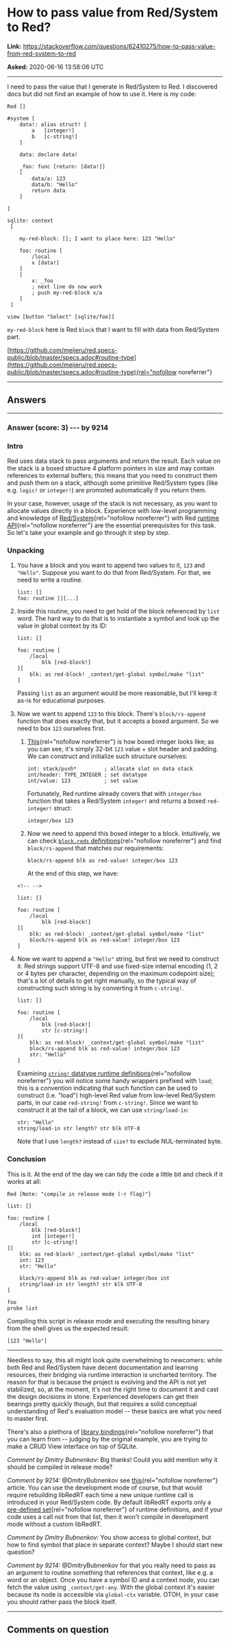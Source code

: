 # How to pass value from Red/System to Red?

**Link:**
<https://stackoverflow.com/questions/62410275/how-to-pass-value-from-red-system-to-red>

**Asked:** 2020-06-16 13:58:06 UTC

------------------------------------------------------------------------

I need to pass the value that I generate in Red/System to Red. I
discovered docs but did not find an example of how to use it. Here is my
code:

    Red []

    #system [   
        data!: alias struct! [
            a   [integer!]
            b   [c-string!]
        ] 

        data: declare data!

        _foo: func [return: [data!]]
        [
            data/a: 123
            data/b: "Hello"
            return data
        ]

    ]

    sqlite: context
     [

        my-red-block: []; I want to place here: 123 "Hello"

        foo: routine [
            /local
            x [data!]
        ]
        [
            x: _foo
            ; next line do now work
            ; push my-red-block x/a
        ]
     ]

    view [button "Select" [sqlite/foo]] 

`my-red-block` here is Red `block` that I want to fill with data from
Red/System part.

[https://github.com/meijeru/red.specs-public/blob/master/specs.adoc#routine-type](https://github.com/meijeru/red.specs-public/blob/master/specs.adoc#routine-type){rel="nofollow noreferrer"}

------------------------------------------------------------------------

## Answers

------------------------------------------------------------------------

### Answer (score: 3) --- by 9214

### Intro

Red uses data stack to pass arguments and return the result. Each value
on the stack is a boxed structure 4 platform pointers in size and may
contain references to external buffers; this means that you need to
construct them and push them on a stack, although some primitive
Red/System types (like e.g. `logic!` or `integer!`) are promoted
automatically if you return them.

In your case, however, usage of the stack is not necessary, as you want
to allocate values directly in a block. Experience with low-level
programming and knowledge of
[Red/System](https://static.red-lang.org/red-system-specs.html){rel="nofollow noreferrer"}
with Red [runtime
API](https://github.com/red/red/tree/master/runtime){rel="nofollow noreferrer"}
are the essential prerequisites for this task. So let\'s take your
example and go through it step by step.

### Unpacking

1.  You have a block and you want to append two values to it, `123` and
    `"Hello"`. Suppose you want to do that from Red/System. For that, we
    need to write a routine.

        list: []
        foo: routine [][...]

2.  Inside this routine, you need to get hold of the block referenced by
    `list` word. The hard way to do that is to instantiate a symbol and
    look up the value in global context by its ID:

        list: []

        foo: routine [
            /local
                blk [red-block!]
        ][
            blk: as red-block! _context/get-global symbol/make "list"
        ]

    Passing `list` as an argument would be more reasonable, but I\'ll
    keep it as-is for educational purposes.

3.  Now we want to append `123` to this block. There\'s
    `block/rs-append` function that does exactly that, but it accepts a
    boxed argument. So we need to box `123` ourselves first.

    1.  [This](https://github.com/red/red/blob/7509ffd29769d1254dc8a9787d3972b5e4b34e85/runtime/datatypes/structures.reds#L159){rel="nofollow noreferrer"}
        is how boxed integer looks like; as you can see, it\'s simply
        32-bit `123` value + slot header and padding. We can construct
        and initialize such structure ourselves:

            int: stack/push*         ; allocate slot on data stack
            int/header: TYPE_INTEGER ; set datatype
            int/value: 123           ; set value

        Fortunately, Red runtime already covers that with `integer/box`
        function that takes a Red/System `integer!` and returns a boxed
        `red-integer!` struct:

            integer/box 123

    2.  Now we need to append this boxed integer to a block.
        Intuitively, we can check [`block.reds`
        definitions](https://github.com/red/red/blob/master/runtime/datatypes/block.reds){rel="nofollow noreferrer"}
        and find `block/rs-append` that matches our requirements:

            block/rs-append blk as red-value! integer/box 123

        At the end of this step, we have:

    ```{=html}
    <!-- -->
    ```
        list: []

        foo: routine [
            /local
                blk [red-block!]
        ][
            blk: as red-block! _context/get-global symbol/make "list"
            block/rs-append blk as red-value! integer/box 123
        ]

4.  Now we want to append a `"Hello"` string, but first we need to
    construct it. Red strings support UTF-8 and use fixed-size internal
    encoding (1, 2 or 4 bytes per character, depending on the maximum
    codepoint size); that\'s a lot of details to get right manually, so
    the typical way of constructing such string is by converting it from
    `c-string!`.

        list: []

        foo: routine [
            /local
                blk [red-block!]
                str [c-string!]
        ][
            blk: as red-block! _context/get-global symbol/make "list"
            block/rs-append blk as red-value! integer/box 123
            str: "Hello"
        ]

    Examining [`string!` datatype runtime
    definitions](https://github.com/red/red/blob/master/runtime/datatypes/string.reds){rel="nofollow noreferrer"}
    you will notice some handy wrappers prefixed with `load`; this is a
    convention indicating that such function can be used to construct
    (i.e. \"load\") high-level Red value from low-level Red/System
    parts, in our case `red-string!` from `c-string!`. Since we want to
    construct it at the tail of a block, we can use `string/load-in`:

        str: "Hello"
        string/load-in str length? str blk UTF-8

    Note that I use `length?` instead of `size?` to exclude
    NUL-terminated byte.

### Conclusion

This is it. At the end of the day we can tidy the code a little bit and
check if it works at all:

    Red [Note: "compile in release mode (-r flag)"]

    list: []

    foo: routine [
        /local
            blk [red-block!]
            int [integer!]
            str [c-string!]
    ][
        blk: as red-block! _context/get-global symbol/make "list"
        int: 123
        str: "Hello"

        block/rs-append blk as red-value! integer/box int
        string/load-in str length? str blk UTF-8
    ]

    foo
    probe list

Compiling this script in release mode and executing the resulting binary
from the shell gives us the expected result:

    [123 "Hello"]

------------------------------------------------------------------------

Needless to say, this all might look quite overwhelming to newcomers:
while both Red and Red/System have decent documentation and learning
resources, their bridging via runtime interaction is uncharted
territory. The reason for that is because the project is evolving and
the API is not yet stabilized, so, at the moment, it\'s not the right
time to document it and cast the design decisions in stone. Experienced
developers can get their bearings pretty quickly though, but that
requires a solid conceptual understanding of Red\'s evaluation model \--
these basics are what you need to master first.

There\'s also a plethora of [library
bindings](https://github.com/red/code/tree/master/Library){rel="nofollow noreferrer"}
that you can learn from \-- judging by the original example, you are
trying to make a CRUD View interface on top of SQLite.

*Comment by Dmitry Bubnenkov:* Big thanks! Could you add mention why it
should be compiled in release mode?

*Comment by 9214:* \@DmitryBubnenkov see
[this](https://www.red-lang.org/2017/03/062-libred-and-macros.html){rel="nofollow noreferrer"}
article. You can use the development mode of course, but that would
require rebuilding libRedRT each time a new unique runtime call is
introduced in your Red/System code. By default libRedRT exports only a
[pre-defined
set](https://github.com/red/red/blob/master/system/utils/libRedRT-exports.r){rel="nofollow noreferrer"}
of runtime definitions, and if your code uses a call not from that list,
then it won\'t compile in development mode without a custom libRedRT.

*Comment by Dmitry Bubnenkov:* You show access to global context, but
how to find symbol that place in separate context? Maybe I should start
new question?

*Comment by 9214:* \@DmitryBubnenkov for that you really need to pass as
an argument to routine something that references that context, like e.g.
a word or an object. Once you have a symbol ID and a context node, you
can fetch the value using `_context/get-any`. With the global context
it\'s easier because its node is accessible via `global-ctx` variable.
OTOH, in your case you should rather pass the block itself.

------------------------------------------------------------------------

## Comments on question
